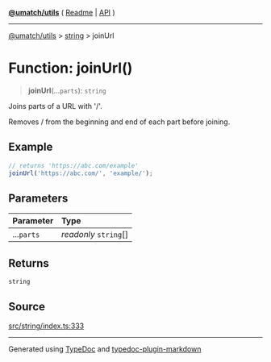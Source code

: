 [**@umatch/utils**](../../README.md) ( [Readme](../../README.md) \| [API](../../API.md) )

---

[@umatch/utils](../../API.md) > [string](../README.md) > joinUrl

# Function: joinUrl()

> **joinUrl**(...`parts`): `string`

Joins parts of a URL with '/'.

Removes / from the beginning and end of each part before joining.

## Example

```ts
// returns 'https://abc.com/example'
joinUrl('https://abc.com/', 'example/');
```

## Parameters

| Parameter  | Type                  |
| :--------- | :-------------------- |
| ...`parts` | _readonly_ `string`[] |

## Returns

`string`

## Source

[src/string/index.ts:333](https://github.com/umatch-oficial/utils/blob/00cf87f/src/string/index.ts#L333)

---

Generated using [TypeDoc](https://typedoc.org/) and [typedoc-plugin-markdown](https://www.npmjs.com/package/typedoc-plugin-markdown)
